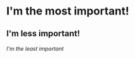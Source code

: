 <!DOCTYPE html>
<html>
    <head>
    </head>
    <body>
        <h1>I'm the most important!</h1>
        <h2>I'm less important!</h2>
        <h6>I'm the least important</h6>
    </body>
</html>
